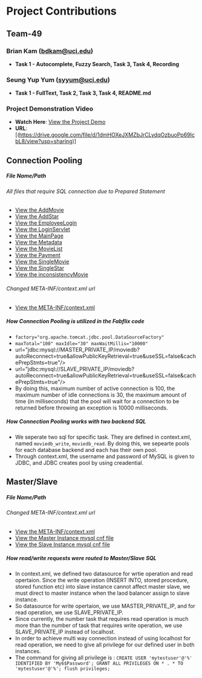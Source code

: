 # Project Contributions

## Team-49 

### Brian Kam (bdkam@uci.edu)
- **Task 1 - Autocomplete, Fuzzy Search, Task 3, Task 4, Recording**
### Seung Yup Yum (syyum@uci.edu)
- **Task 1 - FullText, Task 2, Task 3, Task 4, README.md**

### Project Demonstration Video
- **Watch Here**: [View the Project Demo](https://drive.google.com/file/d/1dmHOXeJXMZbJrCLydqOzbuoPp69IcbL8/view?usp=sharing)
- **URL**: [(https://drive.google.com/file/d/1dmHOXeJXMZbJrCLydqOzbuoPp69IcbL8/view?usp=sharing)]

## Connection Pooling
##### File Name/Path
###### All files that require SQL connection due to Prepared Statement
- [View the AddMovie](project1/src/AddMovie.java)
- [View the AddStar](project1/src/AddStar.java)
- [View the EmployeeLogin](project1/src/EmployeeLogin.java)
- [View the LoginServlet](project1/src/LoginServlet.java)
- [View the MainPage](project1/src/MainPage.java)
- [View the Metadata](project1/src/Metadata.java)
- [View the MovieList](project1/src/MovieList.java)
- [View the Payment](project1/src/Payment.java)
- [View the SingleMovie](project1/src/SingleMovie.java)
- [View the SingleStar](project1/src/SingleStar.java)
- [View the inconsistencyMovie](project1/inconsistencyMovie.txt)
###### Changed META-INF/context.xml url
- [View the META-INF/context.xml](project1/WebContent/META-INF/context.xml)

##### How Connection Pooling is utilized in the Fabflix code
- `factory="org.apache.tomcat.jdbc.pool.DataSourceFactory"`
- `maxTotal="100" maxIdle="30" maxWaitMillis="10000"`
-  url="jdbc:mysql://MASTER_PRIVATE_IP/moviedb?autoReconnect=true&amp;allowPublicKeyRetrieval=true&amp;useSSL=false&amp;cachePrepStmts=true"/>
-  url="jdbc:mysql://SLAVE_PRIVATE_IP/moviedb?autoReconnect=true&amp;allowPublicKeyRetrieval=true&amp;useSSL=false&amp;cachePrepStmts=true"/>
-  By doing this, maximum number of active connection is 100, the maximum number of idle connections is 30, the maximum amount of time (in milliseconds) that the pool will wait for a connection to be returned before throwing an exception is 10000 milliseconds.

##### How Connection Pooling works with two backend SQL
- We seperate two sql for specific task. They are defined in context.xml, named `moviedb_write`, `moviedb_read`. By doing this, we sepearte pools for each database backend and each has their own pool.
- Through context.xml, the username and password of MySQL is given to JDBC, and JDBC creates pool by using creadential.

## Master/Slave
##### File Name/Path
###### Changed META-INF/context.xml url
- [View the META-INF/context.xml](project1/WebContent/META-INF/context.xml)
- [View the Master Instance mysql cnf file](instance2mysqld.cnf)
- [View the Slave Instance mysql cnf file](instance3mysqld.cnf)

##### How read/write requests were routed to Master/Slave SQL
- In context.xml, we defined two datasource for wrtie operation and read opertaion. Since the write operation (INSERT INTO, stored procedure, stored function etc) into slave instance cannot affect master slave, we must direct to master instance when the laod balancer assign to slave instance.
- So datasource for write opertaion, we use MASTER_PRIVATE_IP, and for read operation, we use SLAVE_PRIVATE_IP.
- Since currently, the number task that requires read operation is much more than the number of task that requires write operation, we use SLAVE_PRIVATE_IP instead of localhost.
- In order to achieve multi way connection instead of using localhost for read operation, we need to give all privilege for our defined user in both instances.
- The command for giving all privilege is : `CREATE USER 'mytestuser'@'%' IDENTIFIED BY 'My6$Password'; GRANT ALL PRIVILEGES ON * . * TO 'mytestuser'@'%'; flush privileges;`
